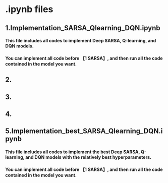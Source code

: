 # .ipynb files

## 1.Implementation_SARSA_Qlearning_DQN.ipynb
#### This file includes all codes to implement Deep SARSA, Q-learning, and DQN models. 
#### You can implement all code before 【1 SARSA】, and then run all the code contained in the model you want.

## 2.

## 3.

## 4.

## 5.Implementation_best_SARSA_Qlearning_DQN.ipynb
#### This file includes all codes to implement the best Deep SARSA, Q-learning, and DQN models with the relatively best hyperparameters.
#### You can implement all code before 【1 SARSA】, and then run all the code contained in the model you want.
